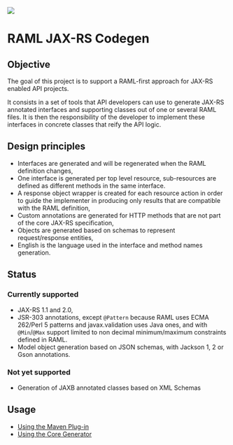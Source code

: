 ![](http://raml.org/images/logo.png)

# RAML JAX-RS Codegen

## Objective

The goal of this project is to support a RAML-first approach for JAX-RS enabled API projects.

It consists in a set of tools that API developers can use to generate JAX-RS annotated interfaces
and supporting classes out of one or several RAML files.
It is then the responsibility of the developer to implement these interfaces in concrete classes that reify the API logic.

## Design principles

- Interfaces are generated and will be regenerated when the RAML definition changes,
- One interface is generated per top level resource, sub-resources are defined as different methods in the same interface.
- A response object wrapper is created for each resource action in order to guide the implementer in producing only results
that are compatible with the RAML definition,
- Custom annotations are generated for HTTP methods that are not part of the core JAX-RS specification,
- Objects are generated based on schemas to represent request/response entities,
- English is the language used in the interface and method names generation.

## Status

### Currently supported

- JAX-RS 1.1 and 2.0,
- JSR-303 annotations, except `@Pattern` because RAML uses ECMA 262/Perl 5 patterns and javax.validation uses Java ones,
and with `@Min`/`@Max` support limited to non decimal minimum/maximum constraints defined in RAML.
- Model object generation based on JSON schemas, with Jackson 1, 2 or Gson annotations.

### Not yet supported

- Generation of JAXB annotated classes based on XML Schemas

## Usage

- [Using the Maven Plug-in](maven-plugin/README.md)
- [Using the Core Generator](core/README.md)

